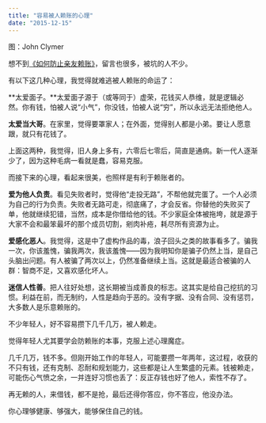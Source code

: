 ```yaml
---
title: "容易被人赖账的心理"
date: "2015-12-15"
---
```


图：John Clymer

想不到[《如何防止亲友赖账》](http://mp.weixin.qq.com/s?__biz=MjM5NDU0Mjk2MQ==&mid=401054353&idx=1&sn=b4d7bc6e4569f6ce2e880a75eeddd08c&scene=21#wechat_redirect)，留言也很多，被坑的人不少。

有以下这几种心理，我觉得就难逃被人赖账的命运了：

**太爱面子。**太爱面子源于（或等同于）虚荣，花钱买人恭维，就是逻辑必然。你有钱，怕被人说“小气”，你没钱，怕被人说“穷”，所以永远无法拒绝他人。

**太爱当大哥**。在家里，觉得要罩家人；在外面，觉得别人都是小弟。要让人愿意跟，就只有花钱了。

上面这两种，我觉得，旧人身上多有，六零后七零后，简直是通病。新一代人逐渐少了，因为这种毛病一看就是蠢，容易克服。

而接下来的心理，看起来很美，也照样是有利于赖账者的。

**爱为他人负责**。看见失败者时，觉得他“走投无路”，不帮他就完蛋了。一个人必须为自己的行为负责。失败者无路可走，彻底痛了，才会反省。你替他的失败买了单，他就继续犯错，当然，成本是你借给他的钱。不少家庭全体被拖垮，就是源于大家不会和最笨最坏的那个成员切割，剜肉补疮，耗尽所有资源为止。

**爱感化恶人**。我觉得，这是中了虚构作品的毒，浪子回头之类的故事看多了。骗我一次，你该羞愧，骗我两次，我该羞愧——因为我明知你是骗子仍然上当，是自己头脑出问题。有人被骗了两次以上，仍然准备继续上当。这就是最适合被骗的人群：智商不足，又喜欢感化坏人。

**迷信人性善**。把人往好处想，这长期被当成善良的标志。这其实是给自己挖抗的习惯。利益在前，而无制约，人性是趋向于恶的。没有字据、没有合同、没有惩罚，大多数人是乐意赖账的。

不少年轻人，好不容易攒下几千几万，被人赖走。

觉得年轻人尤其要学会防赖账的本事，克服上述心理魔症。

几千几万，钱不多。但刚开始工作的年轻人，可能要攒一年两年，这过程，收获的不只有钱，还有克制、忍耐和规划能力，这些都是让人生繁盛的元素。钱被赖走，可能伤心气愤之余，一并连好习惯也丢了：反正存钱也好了他人，索性不存了。

再无赖的人，来借钱，都不是抢，最后还得你答应，你不答应，他没办法。

你心理够健康、够强大，能够保住自己的钱。
